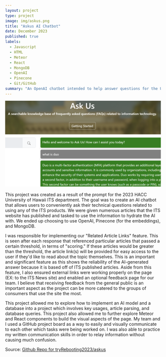 ```yaml
---
layout: project
type: project
image: img/askus.png
title: "Askus AI Chatbot"
date: December 2023
published: true
labels:
  - Javascript
  - HTML
  - Meteor
  - React
  - MongoDB
  - OpenAI
  - Pinecone
  - Git/GitHub
summary: "An OpenAI chatbot intended to help answer questions for the University of Hawaii Information Technology Services (ITS) department."
---
```


<img class="img-fluid" src="../img/askus.png">

This project was created as a result of the prompt for the 2023 HACC University of Hawaii ITS department. The goal was to create an AI chatbot that allows users to conveniently ask their technical questions related to using any of the ITS products. We were given numerous articles that the ITS website has published and tasked to use the information to hydrate the AI with. We ended up choosing to use OpenAI, Pinecone (for the embeddings), and MongoDB. 

I was responsible for implementing our "Related Article Links" feature. This is seen after each response that referenced particular articles that passed a certain threshold, in terms of "scoring." If these articles would be greater than the threshold, the article link(s) will be provided for easy access to the user if they'd like to read about the topic themselves. This is an important and significant feature as this shows the reliability of the AI-generated answer because it is based off of ITS published articles. Aside from this feature, I also ensured external links were working properly on the page (EX: to the ITS News site) and enabled an optional feedback page for our team. I believe that receiving feedback from the general public is an important aspect as the project can be more catered to the groups of consumers that use the site the most.

This project allowed me to explore how to implement an AI model and a database into a project which involves key usages, article parsing, and database queries. This project also allowed me to further explore Meteor and React components to build the visual aspects of the page. My team and I used a GitHub project board as a way to easily and visually communicate to each other which tasks were being worked on. I was also able to practice my written communication skills in order to relay information without causing much confusion.

Source: <a href="https://github.com/tryRebooting2023/askus"><i class="large github icon "></i>Github Repo for tryRebooting2023/askus</a>
